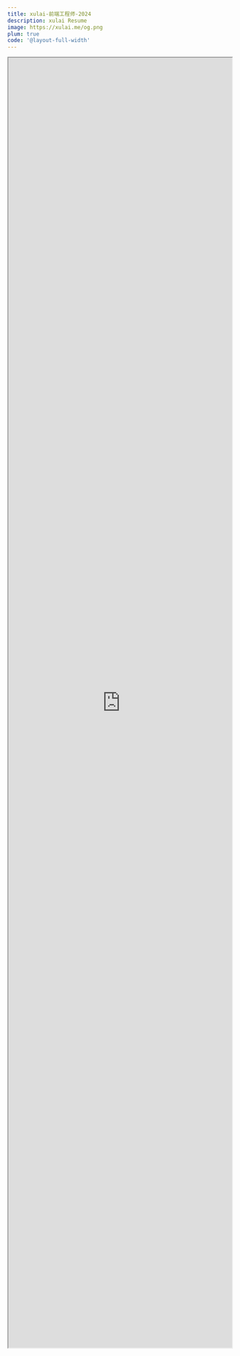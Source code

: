 ```yaml
---
title: xulai-前端工程师-2024
description: xulai Resume
image: https://xulai.me/og.png
plum: true
code: '@layout-full-width'
---
```


<!DOCTYPE html>
<html lang="en">
<body>
  <iframe src="https://resume.leixu.live" width="100%" height="2900px" />
</body>
</html>
